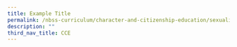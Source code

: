 ```yaml
---
title: Example Title
permalink: /nbss-curriculum/character-and-citizenship-education/sexuality-education-programme
description: ""
third_nav_title: CCE
---
```

